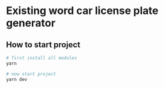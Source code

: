 # Existing word car license plate generator
## How to start project

```bash
# first install all modules
yarn

# now start project
yarn dev
```
